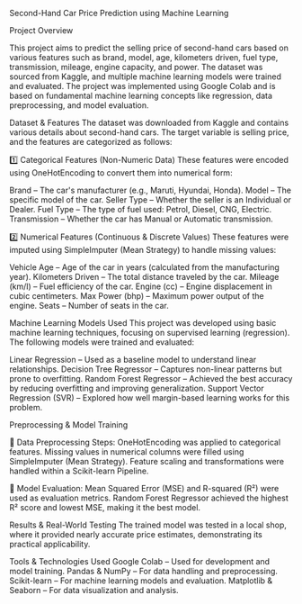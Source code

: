 Second-Hand Car Price Prediction using Machine Learning

Project Overview

This project aims to predict the selling price of second-hand cars based on various features such as brand, model, age, kilometers driven, fuel type, transmission, mileage, engine capacity, and power. The dataset was sourced from Kaggle, and multiple machine learning models were trained and evaluated. The project was implemented using Google Colab and is based on fundamental machine learning concepts like regression, data preprocessing, and model evaluation.

Dataset & Features
The dataset was downloaded from Kaggle and contains various details about second-hand cars. The target variable is selling price, and the features are categorized as follows:

1️⃣ Categorical Features (Non-Numeric Data)
These features were encoded using OneHotEncoding to convert them into numerical form:

Brand – The car's manufacturer (e.g., Maruti, Hyundai, Honda).
Model – The specific model of the car.
Seller Type – Whether the seller is an Individual or Dealer.
Fuel Type – The type of fuel used: Petrol, Diesel, CNG, Electric.
Transmission – Whether the car has Manual or Automatic transmission.

2️⃣ Numerical Features (Continuous & Discrete Values)
These features were imputed using SimpleImputer (Mean Strategy) to handle missing values:

Vehicle Age – Age of the car in years (calculated from the manufacturing year).
Kilometers Driven – The total distance traveled by the car.
Mileage (km/l) – Fuel efficiency of the car.
Engine (cc) – Engine displacement in cubic centimeters.
Max Power (bhp) – Maximum power output of the engine.
Seats – Number of seats in the car.

Machine Learning Models Used
This project was developed using basic machine learning techniques, focusing on supervised learning (regression). The following models were trained and evaluated:

Linear Regression – Used as a baseline model to understand linear relationships.
Decision Tree Regressor – Captures non-linear patterns but prone to overfitting.
Random Forest Regressor – Achieved the best accuracy by reducing overfitting and improving generalization.
Support Vector Regression (SVR) – Explored how well margin-based learning works for this problem.

Preprocessing & Model Training


🔹 Data Preprocessing Steps:
OneHotEncoding was applied to categorical features.
Missing values in numerical columns were filled using SimpleImputer (Mean Strategy).
Feature scaling and transformations were handled within a Scikit-learn Pipeline.

🔹 Model Evaluation:
Mean Squared Error (MSE) and R-squared (R²) were used as evaluation metrics.
Random Forest Regressor achieved the highest R² score and lowest MSE, making it the best model.

Results & Real-World Testing
The trained model was tested in a local shop, where it provided nearly accurate price estimates, demonstrating its practical applicability.

Tools & Technologies Used
Google Colab – Used for development and model training.
Pandas & NumPy – For data handling and preprocessing.
Scikit-learn – For machine learning models and evaluation.
Matplotlib & Seaborn – For data visualization and analysis.
